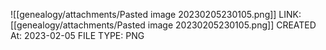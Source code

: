 ![[genealogy/attachments/Pasted image 20230205230105.png]]
LINK: [[genealogy/attachments/Pasted image 20230205230105.png]]
CREATED At: 2023-02-05
FILE TYPE: PNG
